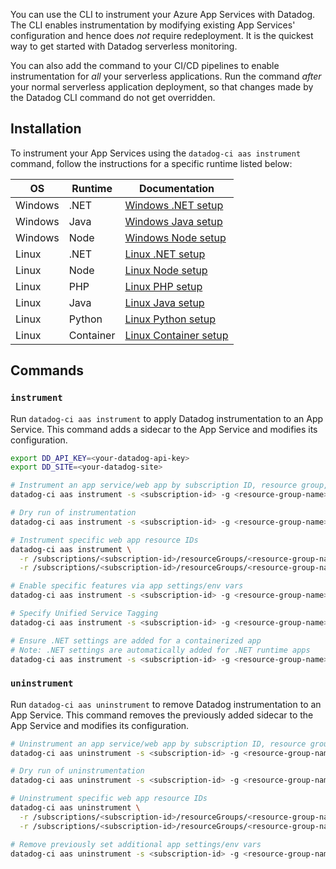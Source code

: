 You can use the CLI to instrument your Azure App Services with Datadog. The CLI enables instrumentation by modifying existing App Services' configuration and hence does *not* require redeployment. It is the quickest way to get started with Datadog serverless monitoring.

You can also add the command to your CI/CD pipelines to enable instrumentation for *all* your serverless applications. Run the command *after* your normal serverless application deployment, so that changes made by the Datadog CLI command do not get overridden.

## Installation

To instrument your App Services using the `datadog-ci aas instrument` command, follow the instructions for a specific runtime listed below:

| OS      | Runtime   | Documentation                                                                                                                |
| ------- | --------- | ---------------------------------------------------------------------------------------------------------------------------- |
| Windows | .NET      | [Windows .NET setup](https://docs.datadoghq.com/serverless/azure_app_services/azure_app_services_windows?tab=net#setup)      |
| Windows | Java      | [Windows Java setup](https://docs.datadoghq.com/serverless/azure_app_services/azure_app_services_windows?tab=java#setup)     |
| Windows | Node      | [Windows Node setup](https://docs.datadoghq.com/serverless/azure_app_services/azure_app_services_windows?tab=nodejs#setup)   |
| Linux   | .NET      | [Linux .NET setup](https://docs.datadoghq.com/serverless/azure_app_services/azure_app_services_linux?tab=nodenetphppython)   |
| Linux   | Node      | [Linux Node setup](https://docs.datadoghq.com/serverless/azure_app_services/azure_app_services_linux?tab=nodenetphppython)   |
| Linux   | PHP       | [Linux PHP setup](https://docs.datadoghq.com/serverless/azure_app_services/azure_app_services_linux?tab=nodenetphppython)    |
| Linux   | Java      | [Linux Java setup](https://docs.datadoghq.com/serverless/azure_app_services/azure_app_services_linux?tab=java)               |
| Linux   | Python    | [Linux Python setup](https://docs.datadoghq.com/serverless/azure_app_services/azure_app_services_linux?tab=nodenetphppython) |
| Linux   | Container | [Linux Container setup](https://docs.datadoghq.com/serverless/azure_app_services/azure_app_services_container)               |


## Commands

### `instrument`

Run `datadog-ci aas instrument` to apply Datadog instrumentation to an App Service. This command adds a sidecar to the App Service and modifies its configuration.

```bash
export DD_API_KEY=<your-datadog-api-key>
export DD_SITE=<your-datadog-site>

# Instrument an app service/web app by subscription ID, resource group, and app service name
datadog-ci aas instrument -s <subscription-id> -g <resource-group-name> -n <app-service-name>

# Dry run of instrumentation
datadog-ci aas instrument -s <subscription-id> -g <resource-group-name> -n <app-service-name> --dry-run

# Instrument specific web app resource IDs
datadog-ci aas instrument \
  -r /subscriptions/<subscription-id>/resourceGroups/<resource-group-name>/providers/Microsoft.Web/sites/<web-app-name> \
  -r /subscriptions/<subscription-id>/resourceGroups/<resource-group-name>/providers/Microsoft.Web/sites/<web-app-name>

# Enable specific features via app settings/env vars 
datadog-ci aas instrument -s <subscription-id> -g <resource-group-name> -n <app-service-name> -e DD_PROFILING_ENABLED=true -e DD_LOGS_INJECTION=true

# Specify Unified Service Tagging
datadog-ci aas instrument -s <subscription-id> -g <resource-group-name> -n <app-service-name> --service <service-name> --env <environment-name> --version <version-name>

# Ensure .NET settings are added for a containerized app
# Note: .NET settings are automatically added for .NET runtime apps
datadog-ci aas instrument -s <subscription-id> -g <resource-group-name> -n <app-service-name> --dotnet
```

### `uninstrument`

Run `datadog-ci aas uninstrument` to remove Datadog instrumentation to an App Service. This command removes the previously added sidecar to the App Service and modifies its configuration.

```bash
# Uninstrument an app service/web app by subscription ID, resource group, and app service name
datadog-ci aas uninstrument -s <subscription-id> -g <resource-group-name> -n <app-service-name>

# Dry run of uninstrumentation
datadog-ci aas uninstrument -s <subscription-id> -g <resource-group-name> -n <app-service-name> --dry-run

# Uninstrument specific web app resource IDs
datadog-ci aas uninstrument \
  -r /subscriptions/<subscription-id>/resourceGroups/<resource-group-name>/providers/Microsoft.Web/sites/<web-app-name> \
  -r /subscriptions/<subscription-id>/resourceGroups/<resource-group-name>/providers/Microsoft.Web/sites/<web-app-name>

# Remove previously set additional app settings/env vars 
datadog-ci aas uninstrument -s <subscription-id> -g <resource-group-name> -n <app-service-name> -e DD_PROFILING_ENABLED=true -e DD_LOGS_INJECTION=true
```
